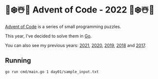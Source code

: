 # 🎄❄️☃️🎅 Advent of Code - 2022 🎄❄️☃️🎅
[Advent of Code](http://adventofcode.com/) is a series of small programming puzzles.

This year, I've decided to solve them in [Go](https://golang.org/).

You can also see my previous years: [2021](https://github.com/SwiftPush/advent-of-code-2021), [2020](https://github.com/SwiftPush/advent-of-code-2020), [2019](https://github.com/SwiftPush/advent-of-code-2019), [2018](https://github.com/SwiftPush/advent-of-code-2018) and [2017](https://github.com/SwiftPush/advent-of-code-2017).

## Running
```bash
go run cmd/main.go 1 day01/sample_input.txt
```
